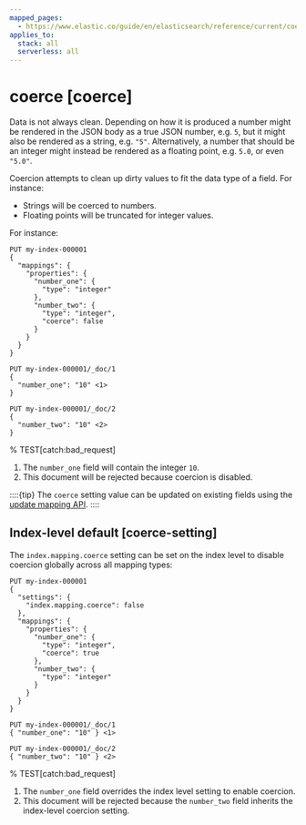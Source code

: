 ```yaml
---
mapped_pages:
  - https://www.elastic.co/guide/en/elasticsearch/reference/current/coerce.html
applies_to:
  stack: all
  serverless: all
---
```


# coerce [coerce]

Data is not always clean. Depending on how it is produced a number might be rendered in the JSON body as a true JSON number, e.g. `5`, but it might also be rendered as a string, e.g. `"5"`. Alternatively, a number that should be an integer might instead be rendered as a floating point, e.g. `5.0`, or even `"5.0"`.

Coercion attempts to clean up dirty values to fit the data type of a field. For instance:

* Strings will be coerced to numbers.
* Floating points will be truncated for integer values.

For instance:

```console
PUT my-index-000001
{
  "mappings": {
    "properties": {
      "number_one": {
        "type": "integer"
      },
      "number_two": {
        "type": "integer",
        "coerce": false
      }
    }
  }
}

PUT my-index-000001/_doc/1
{
  "number_one": "10" <1>
}

PUT my-index-000001/_doc/2
{
  "number_two": "10" <2>
}
```
% TEST[catch:bad_request]

1. The `number_one` field will contain the integer `10`.
2. This document will be rejected because coercion is disabled.


::::{tip}
The `coerce` setting value can be updated on existing fields using the [update mapping API](https://www.elastic.co/docs/api/doc/elasticsearch/operation/operation-indices-put-mapping).
::::


## Index-level default [coerce-setting]

The `index.mapping.coerce` setting can be set on the index level to disable coercion globally across all mapping types:

```console
PUT my-index-000001
{
  "settings": {
    "index.mapping.coerce": false
  },
  "mappings": {
    "properties": {
      "number_one": {
        "type": "integer",
        "coerce": true
      },
      "number_two": {
        "type": "integer"
      }
    }
  }
}

PUT my-index-000001/_doc/1
{ "number_one": "10" } <1>

PUT my-index-000001/_doc/2
{ "number_two": "10" } <2>
```
% TEST[catch:bad_request]

1. The `number_one` field overrides the index level setting to enable coercion.
2. This document will be rejected because the `number_two` field inherits the index-level coercion setting.



